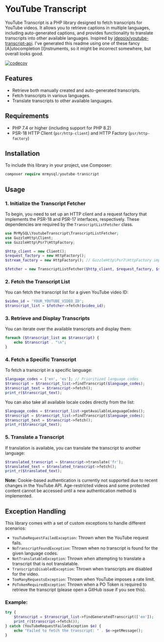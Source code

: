YouTube Transcript
============================

YouTube Transcript is a PHP library designed to fetch transcripts for YouTube videos. It allows you to retrieve captions in multiple languages, including auto-generated captions, and provides functionality to translate transcripts into other available languages. Inspired by [jdepoix/youtube-transcript-api](https://github.com/jdepoix/youtube-transcript-api). I've generated this readme using one of these fancy [A]utocompletion [I]nstruments, so it might be incorrect somewhere, but overall looks good.

[![codecov](https://codecov.io/gh/MrMySQL/youtube-transcript/graph/badge.svg?token=2LPZ8B1MRH)](https://codecov.io/gh/MrMySQL/youtube-transcript)


Features
--------

-   Retrieve both manually created and auto-generated transcripts.
-   Fetch transcripts in various languages.
-   Translate transcripts to other available languages.

Requirements
------------

-   PHP 7.4 or higher (including support for PHP 8.2)
-   PSR-18 HTTP Client (`psr/http-client`) and HTTP Factory (`psr/http-factory`)

Installation
------------

To include this library in your project, use Composer:

```php
composer require mrmysql/youtube-transcript
```

Usage
-----

### 1\. Initialize the Transcript Fetcher

To begin, you need to set up an HTTP client and a request factory that implements the PSR-18 and PSR-17 interfaces, respectively. These dependencies are required by the `TranscriptListFetcher` class.


```php
use MrMySQL\YoutubeTranscript\TranscriptListFetcher;
use GuzzleHttp\Client;
use GuzzleHttp\Psr7\HttpFactory;

$http_client = new Client();
$request_factory = new HttpFactory();
$stream_factory = new HttpFactory(); // GuzzleHttp\Psr7\HttpFactory implements StreamFactoryInterface

$fetcher = new TranscriptListFetcher($http_client, $request_factory, $stream_factory);
```

### 2\. Fetch the Transcript List

You can fetch the transcript list for a given YouTube video ID:

```php
$video_id = 'YOUR_YOUTUBE_VIDEO_ID';
$transcript_list = $fetcher->fetch($video_id);
```

### 3\. Retrieve and Display Transcripts

You can iterate over the available transcripts and display them:

```php
foreach ($transcript_list as $transcript) {
    echo $transcript . "\n";
}
```

### 4\. Fetch a Specific Transcript

To fetch a transcript in a specific language:

```php
$language_codes = ['en', 'es']; // Prioritized language codes
$transcript = $transcript_list->findTranscript($language_codes);
$transcript_text = $transcript->fetch();
print_r($transcript_text);
```

You can also take all available locale codes directly from the list:

```php
$language_codes = $transcript_list->getAvailableLanguageCodes();
$transcript = $transcript_list->findTranscript($language_codes);
$transcript_text = $transcript->fetch();
print_r($transcript_text);
```

### 5\. Translate a Transcript

If translation is available, you can translate the transcript to another language:

```php
$translated_transcript = $transcript->translate('fr');
$translated_text = $translated_transcript->fetch();
print_r($translated_text);
```

**Note:** Cookie-based authentication is currently not supported due to recent changes in the YouTube API. Age-restricted videos and some protected content cannot be accessed until a new authentication method is implemented.

Exception Handling
------------------

This library comes with a set of custom exceptions to handle different scenarios:

-   `YouTubeRequestFailedException`: Thrown when the YouTube request fails.
-   `NoTranscriptFoundException`: Thrown when no transcript is found for the given language codes.
-   `NotTranslatableException`: Thrown when attempting to translate a transcript that is not translatable.
-   `TranscriptsDisabledException`: Thrown when transcripts are disabled for the video.
-   `TooManyRequestsException`: Thrown when YouTube imposes a rate limit.
-   `PoTokenRequiredException`: Thrown when a PO Token is required to retrieve the transcript (please open a GitHub issue if you see this).

### Example:

```php
try {
    $transcript = $transcript_list->findGeneratedTranscript(['en']);
    print_r($transcript->fetch());
} catch (YouTubeRequestFailedException $e) {
    echo "Failed to fetch the transcript: " . $e->getMessage();
}
```

